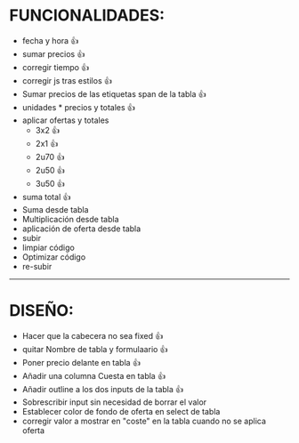 # FUNCIONALIDADES:
- fecha y hora 👍
- sumar precios 👍
- corregir tiempo 👍
- corregir js tras estilos 👍
- Sumar precios de las etiquetas span de la tabla 👍
- unidades * precios y totales 👍
- aplicar ofertas y totales
    - 3x2 👍
    - 2x1 👍
    - 2u70 👍
    - 2u50 👍
    - 3u50 👍
- suma total 👍
- Suma desde tabla
- Multiplicación desde tabla
- aplicación de oferta desde tabla
- subir
- limpiar código
- Optimizar código
- re-subir


-----------------
# DISEÑO:
- Hacer que la cabecera no sea fixed 👍
- quitar Nombre de tabla y formulaario 👍
- Poner precio delante en tabla 👍
- Añadir una columna Cuesta en tabla 👍
- Añadir outline a los dos inputs de la tabla 👍
- Sobrescribir input sin necesidad de borrar el valor
- Establecer color de fondo de oferta en select de tabla
- corregir valor a mostrar en "coste" en la tabla cuando no se aplica oferta